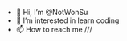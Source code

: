 - 👋 Hi, I’m @NotWonSu
- 👀 I’m interested in learn coding
- 📫 How to reach me ///

<!---
NotWonSu/NotWonSu is a ✨ special ✨ repository because its `README.md` (this file) appears on your GitHub profile.
You can click the Preview link to take a look at your changes.
--->

